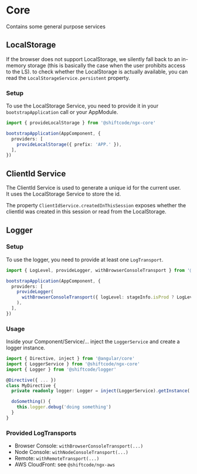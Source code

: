 # Core

Contains some general purpose services

## LocalStorage
If the browser does not support LocalStorage, we silently fall back to an in-memory storage (this is basically the case when the user prohibits access to the LS).
to check whether the LocalStorage is actually available, you can read the `LocalStorageService.persistent` property.

### Setup
To use the LocalStorage Service, you need to provide it in your `bootstrapApplication` call or your AppModule.
```ts
import { provideLocalStorage } from '@shiftcode/ngx-core'

bootstrapApplication(AppComponent, {
  providers: [
    provideLocalStorage({ prefix: 'APP.' }),
  ],
})
```

## ClientId Service
The ClientId Service is used to generate a unique id for the current user.\
It uses the LocalStorage Service to store the id.

The property `ClientIdService.createdInThisSession` exposes whether the clientId was created in this session or read from the LocalStorage.

## Logger
### Setup
To use the logger, you need to provide at least one `LogTransport`.
```ts
import { LogLevel, provideLogger, withBrowserConsoleTransport } from '@shiftcode/ngx-core'

bootstrapApplication(AppComponent, {
  providers: [
    provideLogger(
      withBrowserConsoleTransport({ logLevel: stageInfo.isProd ? LogLevel.OFF : LogLevel.DEBUG }),
    ),
  ],
})
```
### Usage
Inside your Component/Service/... inject the `LoggerService` and create a logger instance.

```ts
import { Directive, inject } from '@angular/core'
import { LoggerService } from '@shiftcode/ngx-core'
import { Logger } from '@shiftcode/logger'

@Directive({ ... })
class MyDirective {
  private readonly logger: Logger = inject(LoggerService).getInstance('MyDirective')

  doSomething() {
    this.logger.debug('doing something')
  }
}
```
### Provided LogTransports
- Browser Console: `withBrowserConsoleTransport(...)`
- Node Console: `withNodeConsoleTransport(...)`
- Remote: `withRemoteTransport(...)`
- AWS CloudFront: see `@shiftcode/ngx-aws`
